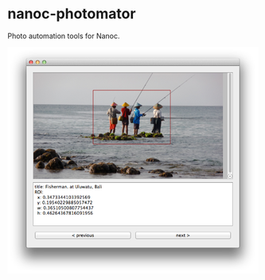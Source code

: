 nanoc-photomator
================

Photo automation tools for Nanoc.

![screenshot of photomator](https://raw.githubusercontent.com/barraq/nanoc-photomator/master/screenshots/photomator.png)